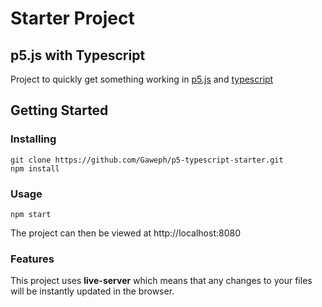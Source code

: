 # Starter Project 
## p5.js with Typescript
Project to quickly get something working in [p5.js](https://p5js.org/) and [typescript](https://www.typescriptlang.org/)

## Getting Started

### Installing

```
git clone https://github.com/Gaweph/p5-typescript-starter.git
npm install
```

### Usage

```
npm start
```

The project can then be viewed at http://localhost:8080

### Features

This project uses **live-server** which means that any changes to your files will be instantly updated in the browser.